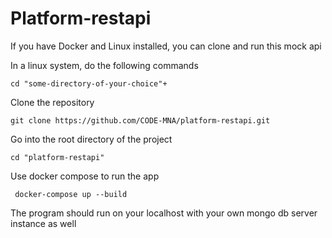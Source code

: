 # Platform-restapi

If you have Docker and Linux installed, you can clone and run this mock api

In a linux system, do the following commands

    cd "some-directory-of-your-choice"+

Clone the repository

    git clone https://github.com/CODE-MNA/platform-restapi.git

Go into the root directory of the project

    cd "platform-restapi"

Use docker compose to run the app

     docker-compose up --build

The program should run on your localhost with your own mongo db server instance as well
